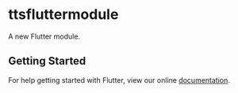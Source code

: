# ttsfluttermodule

A new Flutter module.

## Getting Started

For help getting started with Flutter, view our online
[documentation](https://flutter.dev/).
